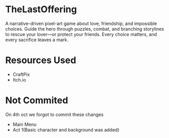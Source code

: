 # TheLastOffering
A narrative-driven pixel-art game about love, friendship, and impossible choices. Guide the hero through puzzles, combat, and branching storylines to rescue your lover—or protect your friends. Every choice matters, and every sacrifice leaves a mark.

# Resources Used
* CraftPix
* Itch.io


# Not Commited
On 4th oct we forgot to commit these changes
* Main Menu
* Act 1(Basic character and background was added)
